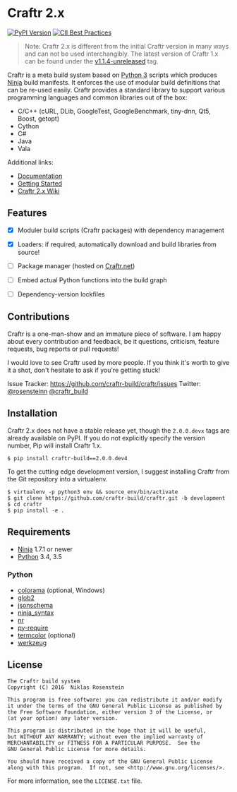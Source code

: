 # Craftr 2.x

[![PyPI Version](https://img.shields.io/pypi/v/craftr-build.svg)](https://pypi.python.org/pypi/craftr-build)
[![CII Best Practices](https://bestpractices.coreinfrastructure.org/projects/530/badge)](https://bestpractices.coreinfrastructure.org/projects/530)

> Note: Craftr 2.x is different from the initial Craftr version in many ways
> and can not be used interchangibly. The latest version of Craftr 1.x can be
> found under the [v1.1.4-unreleased](https://github.com/craftr-build/craftr/tree/v1.1.4-unreleased)
> tag.

Craftr is a meta build system based on [Python 3] scripts which produces
[Ninja] build manifests. It enforces the use of modular build definitions
that can be re-used easily. Craftr provides a standard library to support
various programming languages and common libraries out of the box:

- C/C++ (cURL, DLib, GoogleTest, GoogleBenchmark, tiny-dnn, Qt5, Boost, getopt)
- Cython
- C#
- Java
- Vala

Additional links:

- [Documentation]
- [Getting Started]
- [Craftr 2.x Wiki][Wiki]

[Ninja]: https://github.com/ninja-build/ninja
[Python 3]: https://www.python.org/
[Documentation]: https://github.com/craftr-build/craftr/tree/master/doc
[Getting Started]: https://github.com/craftr-build/craftr/tree/master/doc/getting-started.md
[Wiki]: https://github.com/craftr-build/craftr/wiki

## Features

- [x] Moduler build scripts (Craftr packages) with dependency management
- [x] Loaders: if required, automatically download and build libraries from source!
- [ ] Package manager (hosted on [Craftr.net])
- [ ] Embed actual Python functions into the build graph
- [ ] Dependency-version lockfiles


  [Craftr.net]: https://craftr.net

## Contributions

Craftr is a one-man-show and an immature piece of software. I am happy about
every contribution and feedback, be it questions, criticism, feature requests,
bug reports or pull requests!

I would love to see Craftr used by more people. If you think it's worth to
give it a shot, don't hesitate to ask if you're getting stuck!

Issue Tracker: https://github.com/craftr-build/craftr/issues
Twitter: [@rosensteinn](twitter.com/rosensteinn) [@craftr_build](https://twitter.com/craftr_build)

## Installation

Craftr 2.x does not have a stable release yet, though the `2.0.0.devx` tags
are already available on PyPI. If you do not explicitly specify the version
number, Pip will install Craftr 1.x.

    $ pip install craftr-build==2.0.0.dev4

To get the cutting edge development version, I suggest installing Craftr
from the Git repository into a virtualenv.

    $ virtualenv -p python3 env && source env/bin/activate
    $ git clone https://github.com/craftr-build/craftr.git -b development
    $ cd craftr
    $ pip install -e .

## Requirements

- [Ninja] 1.7.1 or newer
- [Python][Python 3] 3.4, 3.5

### Python

- [colorama](https://pypi.python.org/pypi/colorama) (optional, Windows)
- [glob2](https://pypi.python.org/pypi/glob2)
- [jsonschema](https://pypi.python.org/pypi/jsonschema)
- [ninja_syntax](https://pypi.python.org/pypi/ninja_syntax)
- [nr](https://pypi.python.org/pypi/nr)
- [py-require](https://pypi.python.org/pypi/py-require)
- [termcolor](https://pypi.python.org/pypi/termcolor) (optional)
- [werkzeug](https://pypi.python.org/pypi/werkzeug)

## License

    The Craftr build system
    Copyright (C) 2016  Niklas Rosenstein

    This program is free software: you can redistribute it and/or modify
    it under the terms of the GNU General Public License as published by
    the Free Software Foundation, either version 3 of the License, or
    (at your option) any later version.

    This program is distributed in the hope that it will be useful,
    but WITHOUT ANY WARRANTY; without even the implied warranty of
    MERCHANTABILITY or FITNESS FOR A PARTICULAR PURPOSE.  See the
    GNU General Public License for more details.

    You should have received a copy of the GNU General Public License
    along with this program.  If not, see <http://www.gnu.org/licenses/>.

For more information, see the `LICENSE.txt` file.

